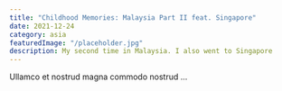 ```yaml
---
title: "Childhood Memories: Malaysia Part II feat. Singapore"
date: 2021-12-24
category: asia
featuredImage: "/placeholder.jpg"
description: My second time in Malaysia. I also went to Singapore
---
```


Ullamco et nostrud magna commodo nostrud ...